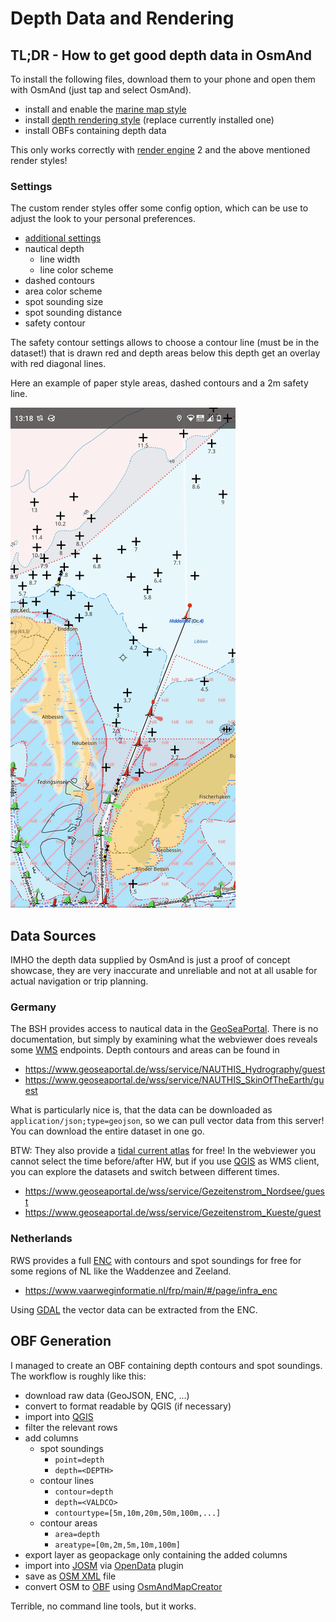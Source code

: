 # Depth Data and Rendering

## TL;DR - How to get good depth data in OsmAnd


To install the following files, download them to your phone and open them with OsmAnd (just tap and select OsmAnd).

- install and enable the [marine map style](marine.render.xml)
- install [depth rendering style](depthcontourlines.addon.render.xml) (replace currently installed one)
- install OBFs containing depth data

This only works correctly with [render engine](https://osmand.net/docs/user/personal/global-settings/#map-rendering-engine) 2 and the above mentioned render styles!

### Settings

The custom render styles offer some config option, which can be use to adjust the look to your personal preferences.

- [additional settings](USAGE.md#additional-settings)
- nautical depth
  - line width
  - line color scheme
- dashed contours
- area color scheme
- spot sounding size
- spot sounding distance
- safety contour

The safety contour settings allows to choose a contour line (must be in the dataset!) that is drawn red and depth areas below this depth get an overlay with red diagonal lines.

Here an example of paper style areas, dashed contours and a 2m safety line.

![depth rendering](img/depth.png)

## Data Sources

IMHO the depth data supplied by OsmAnd is just a proof of concept showcase, they are very inaccurate and unreliable and not at all usable for actual navigation or trip planning.

### Germany

The BSH provides access to nautical data in the [GeoSeaPortal](https://www.bsh.de/EN/DATA/GeoSeaPortal/geoseaportal_node.html). There is no documentation, but simply by examining what the webviewer does reveals some [WMS](https://en.wikipedia.org/wiki/Web_Map_Service) endpoints. Depth contours and areas can be found in

- https://www.geoseaportal.de/wss/service/NAUTHIS_Hydrography/guest
- https://www.geoseaportal.de/wss/service/NAUTHIS_SkinOfTheEarth/guest

 What is particularly nice is, that the data can be downloaded as `application/json;type=geojson`, so we can pull vector data from this server! You can download the entire dataset in one go.

BTW: They also provide a [tidal current atlas](https://en.wikipedia.org/wiki/Web_Map_Service) for free! In the webviewer you cannot select the time before/after HW, but if you use [QGIS](https://www.qgis.org/) as WMS client, you can explore the datasets and switch between different times.

- https://www.geoseaportal.de/wss/service/Gezeitenstrom_Nordsee/guest
- https://www.geoseaportal.de/wss/service/Gezeitenstrom_Kueste/guest

### Netherlands

RWS provides a full [ENC](https://en.wikipedia.org/wiki/Electronic_navigational_chart) with contours and spot soundings for free for some regions of NL like the Waddenzee and Zeeland.

- https://www.vaarweginformatie.nl/frp/main/#/page/infra_enc

Using [GDAL](https://gdal.org/programs/ogr2ogr.html) the vector data can be extracted from the ENC.

## OBF Generation

I managed to create an OBF containing depth contours and spot soundings. The workflow is roughly like this:

- download raw data (GeoJSON, ENC, ...)
- convert to format readable by QGIS (if necessary)
- import into [QGIS](https://www.qgis.org/)
- filter the relevant rows
- add columns
  - spot soundings
    - `point=depth`
    - `depth=<DEPTH>`
  - contour lines 
    - `contour=depth`
    - `depth=<VALDCO>`
    - `contourtype=[5m,10m,20m,50m,100m,...]`
  - contour areas 
    - `area=depth`
    - `areatype=[0m,2m,5m,10m,100m]`
- export layer as geopackage only containing the added columns
- import into [JOSM](https://josm.openstreetmap.de/) via [OpenData](https://wiki.openstreetmap.org/wiki/JOSM/Plugins/OpenData) plugin
- save as [OSM XML](https://wiki.openstreetmap.org/wiki/OSM_XML) file
- convert OSM to [OBF](https://osmand.net/docs/technical/osmand-file-formats/osmand-obf/) using [OsmAndMapCreator](https://osmand.net/docs/versions/map-creator/)

Terrible, no command line tools, but it works.

